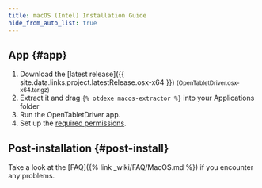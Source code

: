 ```yaml
---
title: macOS (Intel) Installation Guide
hide_from_auto_list: true
---
```


## App {#app}

1. Download the [latest release]({{ site.data.links.project.latestRelease.osx-x64 }}) <small class="text-muted">(OpenTabletDriver.osx-x64.tar.gz)</small>
2. Extract it and drag `{% otdexe macos-extractor %}` into your Applications folder
3. Run the OpenTabletDriver app.
4. Set up the [required permissions](https://opentabletdriver.net/Wiki/Documentation/RequiredPermissions#macos).

## Post-installation {#post-install}

Take a look at the [FAQ]({% link _wiki/FAQ/MacOS.md %}) if you encounter any problems.
